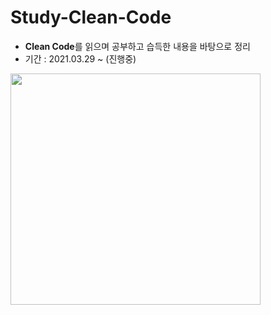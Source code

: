 # Study-Clean-Code
* **Clean Code**를 읽으며 공부하고 습득한 내용을 바탕으로 정리
* 기간 : 2021.03.29 ~ (진행중)
  
<img src="https://user-images.githubusercontent.com/56071088/112865596-eba76180-90f3-11eb-988f-044ef0b8b55c.png"  width="400" height="370">

